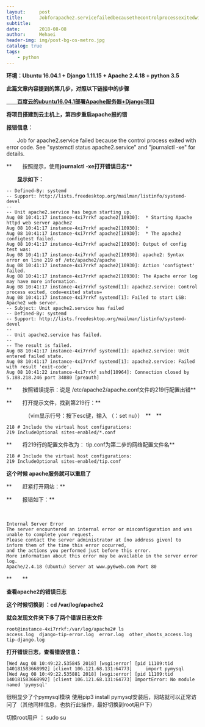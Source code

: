 ```yaml
---
layout:     post
title:      Jobforapache2.servicefailedbecausethecontrolprocessexitedwitherrorcode.See"systemctlstatusapache2.service"and"journalctl-xe"fordetails.
subtitle:   
date:       2018-08-08
author:     Mehaei
header-img: img/post-bg-os-metro.jpg
catalog: true
tags:
    - python
---
```

**环境：<strong>Ubuntu 16.04.1 + Django  1.11.15 + Apache 2.4.18 + python 3.5**</strong>

**<strong>此篇文章内容提到的第几步，对照以下链接中的步骤**</strong>

**[　　百度云的ubuntu16.04.1部署Apache服务器+Django项目](https://www.cnblogs.com/mswyf/p/9442097.html)**

**将项目搭建到云主机上，第四步重启apache报的错**

**报错信息：**

　　Job for apache2.service failed because the control process exited with error code. See "systemctl status apache2.service" and "journalctl -xe" for details.

**　　按照提示，使用<strong><strong>journalctl -xe打开错误日志**</strong></strong>

**<strong><strong>　　显示如下：**</strong></strong>

```
-- Defined-By: systemd
-- Support: http://lists.freedesktop.org/mailman/listinfo/systemd-devel
-- 
-- Unit apache2.service has begun starting up.
Aug 08 10:41:17 instance-4xi7rrkf apache2[10930]:  * Starting Apache httpd web server apache2
Aug 08 10:41:17 instance-4xi7rrkf apache2[10930]:  *
Aug 08 10:41:17 instance-4xi7rrkf apache2[10930]:  * The apache2 configtest failed.
Aug 08 10:41:17 instance-4xi7rrkf apache2[10930]: Output of config test was:
Aug 08 10:41:17 instance-4xi7rrkf apache2[10930]: apache2: Syntax error on line 219 of /etc/apache2/apache
Aug 08 10:41:17 instance-4xi7rrkf apache2[10930]: Action 'configtest' failed.
Aug 08 10:41:17 instance-4xi7rrkf apache2[10930]: The Apache error log may have more information.
Aug 08 10:41:17 instance-4xi7rrkf systemd[1]: apache2.service: Control process exited, code=exited status=
Aug 08 10:41:17 instance-4xi7rrkf systemd[1]: Failed to start LSB: Apache2 web server.
-- Subject: Unit apache2.service has failed
-- Defined-By: systemd
-- Support: http://lists.freedesktop.org/mailman/listinfo/systemd-devel
-- 
-- Unit apache2.service has failed.
-- 
-- The result is failed.
Aug 08 10:41:17 instance-4xi7rrkf systemd[1]: apache2.service: Unit entered failed state.
Aug 08 10:41:17 instance-4xi7rrkf systemd[1]: apache2.service: Failed with result 'exit-code'.
Aug 08 10:41:22 instance-4xi7rrkf sshd[10964]: Connection closed by 5.188.218.246 port 34880 [preauth]
```

**　　按照错误提示：说是 /etc/apache2/apache.conf文件的219行配置出错**

**　　打开提示文件，找到第219行：**

　　　　（vim显示行号：按下esc键，输入 （：set nu））　**　**

```
218 # Include the virtual host configurations:
219 IncludeOptional sites-enabled/*.conf
```

**　　将219行的配置文件改为：  tip.conf为第二步的网络配置文件名**

```
218 # Include the virtual host configurations:
219 IncludeOptional sites-enabled/tip.conf
```

**这个时候 apache服务就可以重启了**

**　　赶紧打开网站：**

**　　报错如下：**

　　

```
Internal Server Error
The server encountered an internal error or misconfiguration and was unable to complete your request.
Please contact the server administrator at [no address given] to inform them of the time this error occurred,
and the actions you performed just before this error.
More information about this error may be available in the server error log.
Apache/2.4.18 (Ubuntu) Server at www.py6web.com Port 80
```

**　　**

**查看apache2的错误日志**

**这个时候切换到 ：cd /var/log/apache2**

**就会发现文件夹下多了两个错误日志文件**

```
root@instance-4xi7rrkf:/var/log/apache2# ls
access.log  django-tip-error.log  error.log  other_vhosts_access.log  tip-django.log
```

**打开错误日志，查看错误信息：**

```
[Wed Aug 08 10:49:22.535845 2018] [wsgi:error] [pid 11109:tid 140181583668992] [client 106.121.68.131:64773]     import pymysql
[Wed Aug 08 10:49:22.535881 2018] [wsgi:error] [pid 11109:tid 140181583668992] [client 106.121.68.131:64773] ImportError: No module named 'pymysql'
```

很明显少了个pymysql模块 使用pip3 install pymysql安装后，网站就可以正常访问了（其他同样信息，也执行此操作，最好切换到root用户下）

切换root用户 ：   sudo su
